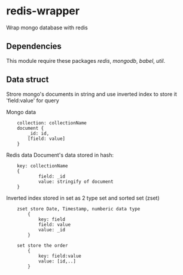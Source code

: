 # redis-wrapper

Wrap mongo database with redis

## Dependencies

This module require these packages *redis*, *mongodb*, *babel*, *util*.

<!--
```npm install util redis mongodb nodemon --save```
```npm install babel-cli babel-preset-env --save-dev```
Add these to `package.json` file
 ```javascript
"scripts": {
    "start": "nodemon --exec babel-node --presets env index.js"
  },
"presets":
    ["env"]
```
-->

## Data struct

Strore mongo's documents in string and use inverted index to store it 'field:value' for query

Mongo data

        collection: collectionName
        document {
            _id: id,
            [field: value]
        }

Redis data
  Document's data stored in hash:

        key: collectionName
        {
                field: _id
                value: stringify of document
        }

Inverted index stored in set as 2 type set and sorted set (zset)

        zset store Date, Timestamp, numberic data type
            {
                key: field
                field: value
                value: _id
            }

        set store the order
            {
                key: field:value
                value: [id,..]
            }
